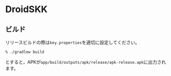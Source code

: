 # DroidSKK

## ビルド

リリースビルドの際は`key.properties`を適切に設定してください。

```
% ./gradlew build
```

とすると，APKが`app/build/outputs/apk/release/apk-release.apk`に出力されます。
